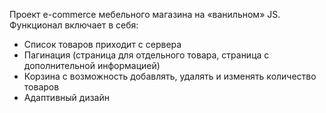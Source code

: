 Проект e-commerce мебельного магазина на «ванильном» JS. Функционал включает в себя:

- Список товаров приходит с сервера
- Пагинация (страница для отдельного товара, страница с дополнительной информацией)
- Корзина с возможность добавлять, удалять и изменять количество товаров
- Адаптивный дизайн

